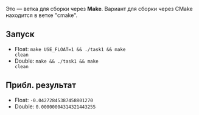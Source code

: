 Это — ветка для сборки через **Make**. Вариант для сборки через CMake находится в ветке "cmake".

## Запуск
- Float: <code>make USE_FLOAT=1 && ./task1 && make clean</code>
- Double: <code>make && ./task1 && make clean</code>

## Прибл. результат
- Float: <code>-0.04272845387458801270</code>
- Double: <code>0.00000004314321443255</code>